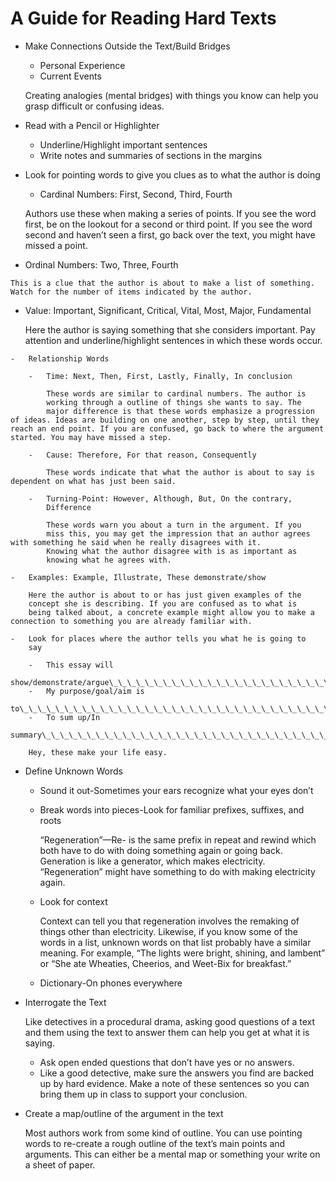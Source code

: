A Guide for Reading Hard Texts
==============================
-   Make Connections Outside the Text/Build Bridges

    -   Personal Experience
    -   Current Events

    Creating analogies (mental bridges) with things you know can help you grasp difficult or confusing ideas.

-   Read with a Pencil or Highlighter

    -   Underline/Highlight important sentences
    -   Write notes and summaries of sections in the margins


-   Look for pointing words to give you clues as to what the author is
    doing

    -   Cardinal Numbers: First, Second, Third, Fourth

      Authors use these when making a series of points. If you see the word first, be on the lookout for a second or third point. If you see the word second and haven’t seen a first, go back over the text, you might have missed a point.

  -   Ordinal Numbers: Two, Three, Fourth

    This is a clue that the author is about to make a list of something. Watch for the number of items indicated by the author.

   -   Value: Important, Significant, Critical, Vital, Most, Major,
        Fundamental

        Here the author is saying something that she considers
        important. Pay attention and underline/highlight sentences in
        which these words occur.

    -   Relationship Words

        -   Time: Next, Then, First, Lastly, Finally, In conclusion

            These words are similar to cardinal numbers. The author is
            working through a outline of things she wants to say. The
            major difference is that these words emphasize a progression of ideas. Ideas are building on one another, step by step, until they reach an end point. If you are confused, go back to where the argument started. You may have missed a step.

        -   Cause: Therefore, For that reason, Consequently

            These words indicate that what the author is about to say is dependent on what has just been said.

        -   Turning-Point: However, Although, But, On the contrary,
            Difference

            These words warn you about a turn in the argument. If you
            miss this, you may get the impression that an author agrees with something he said when he really disagrees with it.
            Knowing what the author disagree with is as important as
            knowing what he agrees with.

    -   Examples: Example, Illustrate, These demonstrate/show

        Here the author is about to or has just given examples of the
        concept she is describing. If you are confused as to what is
        being talked about, a concrete example might allow you to make a connection to something you are already familiar with.

    -   Look for places where the author tells you what he is going to
        say

        -   This essay will
            show/demonstrate/argue\_\_\_\_\_\_\_\_\_\_\_\_\_\_\_\_\_\_\_\_\_\_\_\_\_\_\_\_\_\_\_\_\_\_\_\_\_\_\_
        -   My purpose/goal/aim is
            to\_\_\_\_\_\_\_\_\_\_\_\_\_\_\_\_\_\_\_\_\_\_\_\_\_\_\_\_\_\_\_\_\_\_\_\_
        -   To sum up/In
            summary\_\_\_\_\_\_\_\_\_\_\_\_\_\_\_\_\_\_\_\_\_\_\_\_\_\_\_\_\_\_\_\_\_\_\_

        Hey, these make your life easy.

-   Define Unknown Words

    -   Sound it out-Sometimes your ears recognize what your eyes don’t
    -   Break words into pieces-Look for familiar prefixes, suffixes,
        and roots

        “Regeneration”—Re- is the same prefix in repeat and rewind which both have to do with doing something again or going back. Generation is like a generator, which makes electricity. “Regeneration” might have something to do with making electricity again.

    -   Look for context

        Context can tell you that regeneration involves the remaking of things other than electricity. Likewise, if you know some of the words in a list, unknown words on that list probably have a similar meaning. For example, “The lights were bright, shining,  and lambent” or “She ate Wheaties, Cheerios, and Weet-Bix for breakfast.”

    -   Dictionary-On phones everywhere

-   Interrogate the Text

    Like detectives in a procedural drama, asking good questions of a
    text and them using the text to answer them can help you get at what it is saying.

    -   Ask open ended questions that don’t have yes or no answers.
    -   Like a good detective, make sure the answers you find are backed up by hard evidence. Make a note of these sentences so you can bring them up in class to support your conclusion.

-   Create a map/outline of the argument in the text

    Most authors work from some kind of outline. You can use pointing
    words to re-create a rough outline of the text’s main points and
    arguments. This can either be a mental map or something your write
    on a sheet of paper.
